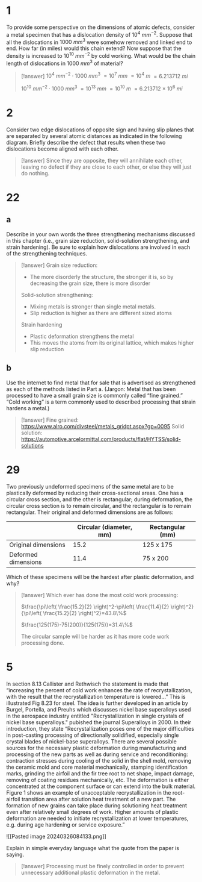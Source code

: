# 1

To provide some perspective on the dimensions of atomic defects, consider a metal specimen that has a dislocation density of $10^4~ mm^{-2}$. Suppose that all the dislocations in $1000~ mm^3$ were somehow removed and linked end to end. How far (in miles) would this chain extend? Now suppose that the density is increased to $10^{10}~ mm^{−2}$ by cold working. What would be the chain length of dislocations in $1000~ mm^3$ of material?

> [!answer]
> $10^4~ mm^{-2}\cdot1000~ mm^3$
> $=10^7~ mm$
> $=10^4~ m$
> $=6.213712~mi$
> 
> $10^{10}~ mm^{-2}\cdot1000~ mm^3$
> $=10^{13}~ mm$
> $=10^{10}~ m$
> $=6.213712\times10^{6}~mi$

# 2

Consider two edge dislocations of opposite sign and having slip planes that are separated by several atomic distances as indicated in the following diagram. Briefly describe the defect that results when these two dislocations become aligned with each other.

> [!answer]
> Since they are opposite, they will annihilate each other, leaving no defect if they are close to each other, or else they will just do nothing.

# 22

## a

Describe in your own words the three strengthening mechanisms discussed in this chapter (i.e., grain size reduction, solid-solution strengthening, and strain hardening). Be sure to explain how dislocations are involved in each of the strengthening techniques.

> [!answer]
> Grain size reduction:
> - The more disorderly the structure, the stronger it is, so by decreasing the grain size, there is more disorder
> 
> Solid-solution strengthening:
> - Mixing metals is stronger than single metal metals.
> - Slip reduction is higher as there are different sized atoms
> 
> Strain hardening
> - Plastic deformation strengthens the metal
> - This moves the atoms from its original lattice, which makes higher slip reduction

## b

Use the internet to find metal that for sale that is advertised as strengthened as each of the methods listed in Part a. (Jargon: Metal that has been processed to have a small grain size is commonly called “fine grained.” “Cold working” is a term commonly used to described processing that strain hardens a metal.)

> [!answer]
> Fine grained: https://www.alro.com/divsteel/metals_gridpt.aspx?gp=0095
> Solid solution: https://automotive.arcelormittal.com/products/flat/HYTSS/solid-solutions
> 

# 29

Two previously undeformed specimens of the same metal are to be plastically deformed by reducing their cross-sectional areas. One has a circular cross section, and the other is rectangular; during deformation, the circular cross section is to remain circular, and the rectangular is to remain rectangular. Their original and deformed dimensions are as follows:

|                     | Circular (diameter, mm) | Rectangular (mm) |
| ------------------- | ----------------------- | ---------------- |
| Original dimensions | 15.2                    | 125 x 175        |
| Deformed dimensions | 11.4                    | 75 x 200         |

Which of these specimens will be the hardest after plastic deformation, and why?

> [!answer]
> Which ever has done the most cold work processing:
> 
> $\frac{\pi\left( \frac{15.2}{2} \right)^2-\pi\left( \frac{11.4}{2} \right)^2}{\pi\left( \frac{15.2}{2} \right)^2}=43.8\%$
> 
> $\frac{125(175)-75(200)}{125(175)}=31.4\%$
> 
> The circular sample will be harder as it has more code work processing done.

# 5

In section 8.13 Callister and Rethwisch the statement is made that “increasing the percent of cold work enhances the rate of recrystallization, with the result that the recrystallization temperature is lowered...” This is illustrated Fig 8.23 for steel. The idea is further developed in an article by Burgel, Portella, and Preuhs which discusses nickel base superalloys used in the aerospace industry entitled "Recrystallization in single crystals of nickel base superalloys." pubished the journal Superalloys in 2000. In their introduction, they state “Recrystallization poses one of the major difficulties in post-casting processing of directionally solidified, especially single crystal blades of nickel-base superalloys. There are several possible sources for the necessary plastic deformation during manufacturing and processing of the new parts as well as during service and reconditioning: contraction stresses during cooling of the solid in the shell mold, removing the ceramic mold and core material mechanically, stamping identification marks, grinding the airfoil and the fir tree root to net shape, impact damage, removing of coating residues mechanically, etc. The deformation is either concentrated at the component surface or can extend into the bulk material. Figure 1 shows an example of unacceptable recrystallization in the root-airfoil transition area after solution heat treatment of a new part. The formation of new grains can take place during solutioning heat treatment even after relatively small degrees of work. Higher amounts of plastic deformation are needed to initiate recrystallization at lower temperatures, e.g. during age hardening or service exposure.”

![[Pasted image 20240326084133.png]]

Explain in simple everyday language what the quote from the paper is saying.

> [!answer]
> Processing must be finely controlled in order to prevent unnecessary additional plastic deformation in the metal.
